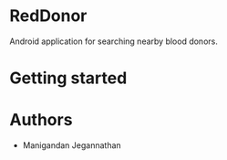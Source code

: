# RedDonor

Android application for searching nearby blood donors.

# Getting started

# Authors
* Manigandan Jegannathan
